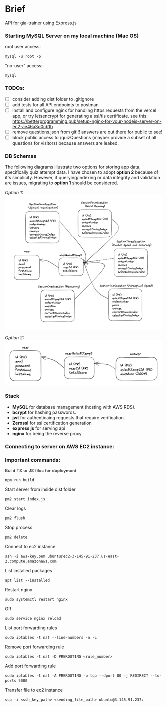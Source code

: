 # Brief

API for gia-trainer using Express.js

### Starting MySQL Server on my local machine (Mac OS)

root user access:

```
mysql -u root -p
```

"no-user" access:

```
mysql
```

### TODOs:

- [ ] consider adding dist folder to .gitIgnore
- [ ] add tests for all API endpoints to postman
- [ ] install and configure nginx for handling https requests from the vercel app, or try letsencrypt for generating a ssl/tls certificate. see this: https://betterprogramming.pub/setup-nginx-for-your-nodejs-server-on-ec2-ae46a3d0cb1b
- [ ] remove questions.json from git!!! answers are out there for public to see!
- [ ] block public access to /quizQuestions (mayber provide a subset of all questions for visitors) because answers are leaked.

### DB Schemas

The following diagrams illustrate two options for storing app data, specifically quiz attempt data. I have chosen to adopt **option 2** because of it's simplicity. However, if querying/indexing or data integrity and validation are issues, migrating to **option 1** should be considered.

_Option 1:_
![schema 1](assets/schema-1.png "Title")

_Option 2:_
![schema 2](assets/schema-2.png "Title")

### Stack

- **MySQL** for database management (hosting with AWS RDS).
- **bcrypt** for hashing passwords.
- **jwt** for authenticaing requests that require verification.
- **Zerossl** for ssl certification generation
- **express js** for serving api
- **nginx** for being the reverse proxy

### Connecting to server on AWS EC2 instance:

### Important commands:

Build TS to JS files for deployment

```
npm run build
```

Start server from inside dist folder

```
pm2 start index.js
```

Clear logs

```
pm2 flush
```

Stop process

```
pm2 delete
```

Connect to ec2 instance

```
ssh -i aws-key.pem ubuntu@ec2-3-145-91-237.us-east-2.compute.amazonaws.com
```

List installed packages

```
apt list --installed
```

Restart nginx

```
sudo systemctl restart nginx
```

OR

```
sudo service nginx reload
```

List port forwarding rules

```
sudo iptables -t nat --line-numbers -n -L
```

Remove port forwarding rule

```
sudo iptables -t nat -D PREROUTING <rule_number>
```

Add port forwarding rule

```
sudo iptables -t nat -A PREROUTING -p tcp --dport 80 -j REDIRECT --to-ports 5000
```

Transfer file to ec2 instance

```
scp -i <ssh_key_path> <sending_file_path> ubuntu@3.145.91.237:
```
